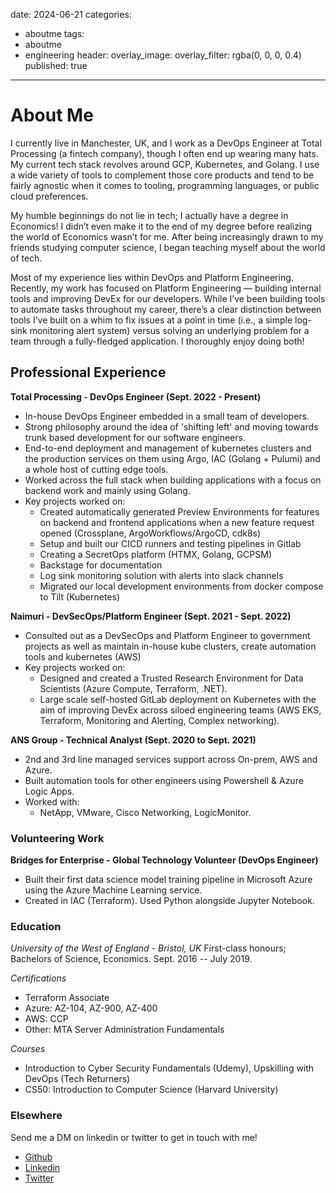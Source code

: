 date: 2024-06-21
categories: 
- aboutme
tags:
- aboutme
- engineering
header: 
    overlay_image: 
    overlay_filter: rgba(0, 0, 0, 0.4)
published: true
---

# About Me

I currently live in Manchester, UK, and I work as a DevOps Engineer at Total Processing (a fintech company), though I often end up wearing many hats. My current tech stack revolves around GCP, Kubernetes, and Golang. I use a wide variety of tools to complement those core products and tend to be fairly agnostic when it comes to tooling, programming languages, or public cloud preferences.

My humble beginnings do not lie in tech; I actually have a degree in Economics! I didn’t even make it to the end of my degree before realizing the world of Economics wasn’t for me. After being increasingly drawn to my friends studying computer science, I began teaching myself about the world of tech.

Most of my experience lies within DevOps and Platform Engineering. Recently, my work has focused on Platform Engineering — building internal tools and improving DevEx for our developers. While I’ve been building tools to automate tasks throughout my career, there’s a clear distinction between tools I’ve built on a whim to fix issues at a point in time (i.e., a simple log-sink monitoring alert system) versus solving an underlying problem for a team through a fully-fledged application. I thoroughly enjoy doing both!

## Professional Experience

**Total Processing - DevOps Engineer (Sept. 2022 - Present)**
- In-house DevOps Engineer embedded in a small team of developers.
- Strong philosophy around the idea of 'shifting left' and moving towards trunk based development for our software engineers.
- End-to-end deployment and management of kubernetes clusters and the production services on them using Argo, IAC (Golang + Pulumi) and a whole host of cutting edge tools.
- Worked across the full stack when building applications with a focus on backend work and mainly using Golang.
- Key projects worked on:
  - Created automatically generated Preview Environments for features on backend and frontend applications when a new feature request opened (Crossplane, ArgoWorkflows/ArgoCD, cdk8s)
  - Setup and built our CICD runners and testing pipelines in Gitlab
  - Creating a SecretOps platform (HTMX, Golang, GCPSM)
  - Backstage for documentation
  - Log sink monitoring solution with alerts into slack channels
  - Migrated our local development environments from docker compose to Tilt (Kubernetes)

**Naimuri - DevSecOps/Platform Engineer (Sept. 2021 - Sept. 2022)**
- Consulted out as a DevSecOps and Platform Engineer to government projects as well as maintain in-house kube clusters, create automation tools and kubernetes (AWS)
- Key projects worked on:
  - Designed and created a Trusted Research Environment for Data Scientists (Azure Compute, Terraform, .NET).
  - Large scale self-hosted GitLab deployment on Kubernetes with the aim of improving DevEx across siloed engineering teams (AWS EKS, Terraform, Monitoring and Alerting, Complex networking).

**ANS Group - Technical Analyst (Sept. 2020 to Sept. 2021)**
- 2nd and 3rd line managed services support across On-prem, AWS and Azure.
- Built automation tools for other engineers using Powershell & Azure Logic Apps.
- Worked with:
  - NetApp, VMware, Cisco Networking, LogicMonitor.

### Volunteering Work

**Bridges for Enterprise - Global Technology Volunteer (DevOps Engineer)**
- Built their first data science model training pipeline in Microsoft Azure using the Azure Machine Learning service.
- Created in IAC (Terraform). Used Python alongside Jupyter Notebook.

### Education

*University of the West of England - Bristol, UK*
First-class honours; Bachelors of Science, Economics. Sept. 2016 -- July 2019.

*Certifications*
- Terraform Associate
- Azure: AZ-104, AZ-900, AZ-400
- AWS: CCP
- Other: MTA Server Administration Fundamentals

*Courses*
- Introduction to Cyber Security Fundamentals (Udemy), Upskilling with DevOps (Tech Returners)
- CS50: Introduction to Computer Science (Harvard University)

### Elsewhere

Send me a DM on linkedin or twitter to get in touch with me!

- [Github](https://github.com/hfiorillo)
- [Linkedin](https://www.linkedin.com/in/harrison-w-hughes)
- [Twitter](https://www.x.com/hfiorillo)
